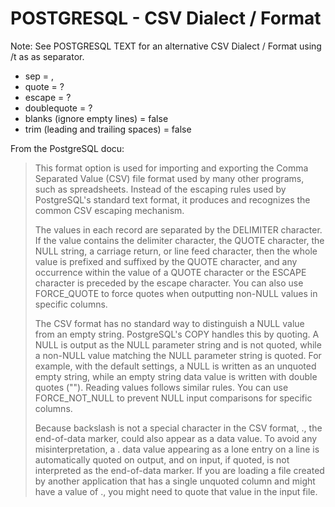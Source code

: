 # POSTGRESQL - CSV Dialect / Format

Note: See POSTGRESQL TEXT for an alternative CSV Dialect / Format using /t as as separator.


- sep         = ,
- quote       = ?
- escape      = ?
- doublequote = ?
- blanks (ignore empty lines) = false
- trim (leading and trailing spaces) = false


From the PostgreSQL docu:

> This format option is used for importing and exporting the Comma Separated Value (CSV) file format used by many other programs, 
> such as spreadsheets. Instead of the escaping rules used by PostgreSQL's standard text format, 
> it produces and recognizes the common CSV escaping mechanism.
>
> The values in each record are separated by the DELIMITER character. 
> If the value contains the delimiter character, the QUOTE character, the NULL string, a carriage return, or line feed character, 
> then the whole value is prefixed and suffixed by the QUOTE character, 
> and any occurrence within the value of a QUOTE character or the ESCAPE character is preceded by the escape character.
> You can also use FORCE_QUOTE to force quotes when outputting non-NULL values in specific columns.
>
> The CSV format has no standard way to distinguish a NULL value from an empty string.
> PostgreSQL's COPY handles this by quoting. 
> A NULL is output as the NULL parameter string and is not quoted,
> while a non-NULL value matching the NULL parameter string is quoted. 
> For example, with the default settings, a NULL is written as an unquoted empty string, 
> while an empty string data value is written with double quotes ("").
> Reading values follows similar rules. You can use FORCE_NOT_NULL to prevent NULL input comparisons for specific columns.
>
> Because backslash is not a special character in the CSV format, \., 
> the end-of-data marker, could also appear as a data value. To avoid any misinterpretation,
> a \. data value appearing as a lone entry on a line is automatically quoted on output, 
> and on input, if quoted, is not interpreted as the end-of-data marker. 
> If you are loading a file created by another application that has a single unquoted column
> and might have a value of \., you might need to quote that value in the input file.






